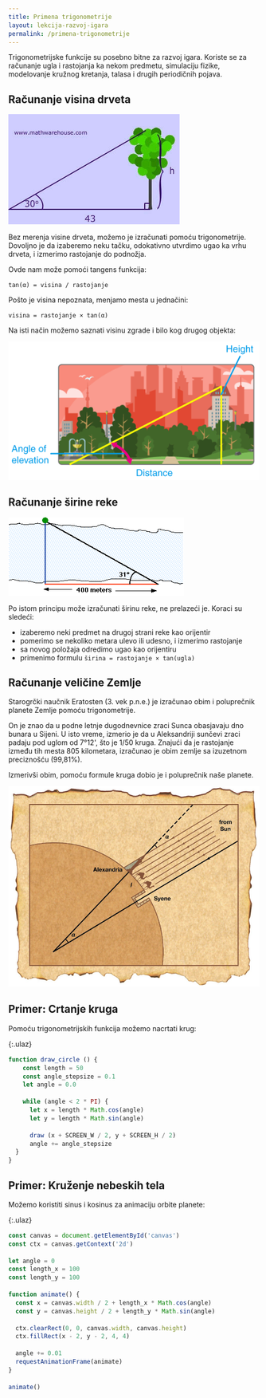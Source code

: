 ```yaml
---
title: Primena trigonometrije
layout: lekcija-razvoj-igara
permalink: /primena-trigonometrije
---
```


Trigonometrijske funkcije su posebno bitne za razvoj igara. Koriste se za računanje ugla i rastojanja ka nekom predmetu, simulaciju fizike, modelovanje kružnog kretanja, talasa i drugih periodičnih pojava.

## Računanje visina drveta

![trigonometrija-uzivo](/images/razvoj-igara/trigonometrija-uzivo.jpg)

Bez merenja visine drveta, možemo je izračunati pomoću trigonometrije. Dovoljno je da izaberemo neku tačku, odokativno utvrdimo ugao ka vrhu drveta, i izmerimo rastojanje do podnožja. 

Ovde nam može pomoći tangens funkcija:

```
tan(α) = visina / rastojanje
```

Pošto je visina nepoznata, menjamo mesta u jednačini:

```
visina = rastojanje × tan(α)
```

Na isti način možemo saznati visinu zgrade i bilo kog drugog objekta: 

![trigonometrija-uzivo](/images/razvoj-igara/visina-zgrade.png)

## Računanje širine reke

![sirina-reke](/images/razvoj-igara/sirina-reke.gif)

Po istom principu može izračunati širinu reke, ne prelazeći je. Koraci su sledeći:
- izaberemo neki predmet na drugoj strani reke kao orijentir
- pomerimo se nekoliko metara ulevo ili udesno, i izmerimo rastojanje
- sa novog položaja odredimo ugao kao orijentiru
- primenimo formulu `širina = rastojanje × tan(ugla)`

## Računanje veličine Zemlje

Starogrčki naučnik Eratosten (3. vek p.n.e.) je izračunao obim i poluprečnik planete Zemlje pomoću trigonometrije.

On je znao da u podne letnje dugodnevnice zraci Sunca obasjavaju dno bunara u Sijeni. U isto vreme, izmerio je da u Aleksandriji sunčevi zraci padaju pod uglom od 7°12', što je 1/50 kruga. Znajući da je rastojanje između tih mesta 805 kilometara, izračunao je obim zemlje sa izuzetnom preciznošću (99,81%).

Izmerivši obim, pomoću formule kruga dobio je i poluprečnik naše planete.

![](/images/razvoj-igara/Eratosten.jpg)

## Primer: Crtanje kruga

Pomoću trigonometrijskih funkcija možemo nacrtati krug:

{:.ulaz}
```js
function draw_circle () {
    const length = 50
    const angle_stepsize = 0.1
    let angle = 0.0

    while (angle < 2 * PI) {
      let x = length * Math.cos(angle)
      let y = length * Math.sin(angle)

      draw (x + SCREEN_W / 2, y + SCREEN_H / 2)
      angle += angle_stepsize
  }
}
```

## Primer: Kruženje nebeskih tela

Možemo koristiti sinus i kosinus za animaciju orbite planete:

{:.ulaz}
```js
const canvas = document.getElementById('canvas')
const ctx = canvas.getContext('2d')

let angle = 0
const length_x = 100
const length_y = 100

function animate() {
  const x = canvas.width / 2 + length_x * Math.cos(angle)
  const y = canvas.height / 2 + length_y * Math.sin(angle)

  ctx.clearRect(0, 0, canvas.width, canvas.height)
  ctx.fillRect(x - 2, y - 2, 4, 4)

  angle += 0.01
  requestAnimationFrame(animate)
}

animate()
```
